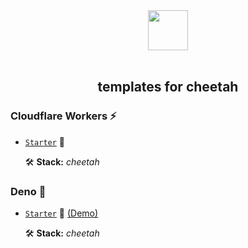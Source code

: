<div align='center'>
  <img src='https://cheetah.mod.land/cheetah.svg' width='64px' />
  <br>
  <br>
  <h2>templates for cheetah</h2>
</div>

### Cloudflare Workers ⚡

- [`Starter`](https://github.com/boywithkeyboard/templates/tree/dev/cloudflare/starter)
  🐣

  🛠️ **Stack:** _cheetah_

<!-- - [`File Upload`](https://github.com/boywithkeyboard/templates/tree/dev/cloudflare/file_upload) 📂 -->
<!-- - [`URL Shortener`](https://github.com/boywithkeyboard/templates/tree/dev/cloudflare/url_shortener) 🔗

  - [`Workers KV`](https://github.com/boywithkeyboard/templates/tree/dev/cloudflare/url_shortener/kv) _- cheetah, vite, react, sass, deno kv_
  - [`PlanetScale`](https://github.com/boywithkeyboard/templates/tree/dev/cloudflare/url_shortener/planetscale) _- cheetah, vite, react, sass, planetscale_
  - [`Redis (Upstash)`](https://github.com/boywithkeyboard/templates/tree/dev/cloudflare/url_shortener/redis) _- cheetah, vite, react, sass, upstash_ -->

### Deno 🦕

- [`Starter`](https://github.com/boywithkeyboard/templates/tree/dev/deno/starter)
  🐣 [(Demo)](https://cheetah_starter.deno.dev)

  🛠️ **Stack:** _cheetah_

<!-- - [`File Upload`](https://github.com/boywithkeyboard/templates/tree/dev/deno/file_upload) 📂 -->
<!-- - [`URL Shortener`](https://github.com/boywithkeyboard/templates/tree/dev/deno/url_shortener) 🔗 [(Demo)](https://cheetah_url_shortener.deno.dev)

  - [`Deno KV`](https://github.com/boywithkeyboard/templates/tree/dev/deno/url_shortener/kv) _- cheetah, vite, react, tailwind, deno kv_
  - [`MongoDB`](https://github.com/boywithkeyboard/templates/tree/dev/deno/url_shortener/mongodb) _- cheetah, vite, react, tailwind, mongodb_
  - [`PlanetScale`](https://github.com/boywithkeyboard/templates/tree/dev/deno/url_shortener/planetscale) _- cheetah, vite, react, tailwind, planetscale_
  - [`Redis (Upstash)`](https://github.com/boywithkeyboard/templates/tree/dev/deno/url_shortener/redis) _- cheetah, vite, react, tailwind, upstash_ -->
